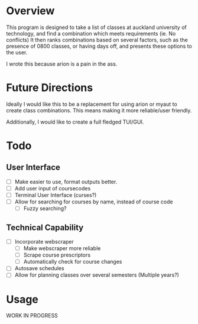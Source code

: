 # Overview
This program is designed to take a list of classes at auckland university of technology, and find a combination 
which meets requirements (ie. No conflicts) It then ranks combinations based on several factors, such as the presence of 0800 classes, or having days off, and presents these options to the user.

I wrote this because arion is a pain in the ass.

# Future Directions
Ideally I would like this to be a replacement for using arion or myaut to create class combinations.
This means making it more reliable/user friendly.

Additionally, I would like to create a full fledged TUI/GUI.

# Todo
## User Interface
- [ ] Make easier to use, format outputs better.
- [ ] Add user input of coursecodes
- [ ] Terminal User Interface (curses?)
- [ ] Allow for searching for courses by name, instead of course code
    - [ ] Fuzzy searching?

## Technical Capability
- [ ] Incorporate webscraper
    - [ ] Make webscraper more reliable
    - [ ] Scrape course prescriptors
    - [ ] Automatically check for course changes
- [ ] Autosave schedules
- [ ] Allow for planning classes over several semesters (Multiple years?)

# Usage
WORK IN PROGRESS
